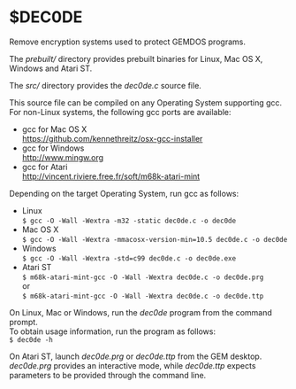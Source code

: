 # $DEC0DE

Remove encryption systems used to protect GEMDOS programs.

The *prebuilt/* directory provides prebuilt binaries for Linux, Mac OS X, Windows and Atari ST.

The *src/* directory provides the *dec0de.c* source file.

This source file can be compiled on any Operating System supporting gcc.  
For non-Linux systems, the following gcc ports are available:
- gcc for Mac OS X  
  https://github.com/kennethreitz/osx-gcc-installer
- gcc for Windows  
  http://www.mingw.org
- gcc for Atari  
  http://vincent.riviere.free.fr/soft/m68k-atari-mint

Depending on the target Operating System, run gcc as follows:
- Linux  
  `$ gcc -O -Wall -Wextra -m32 -static dec0de.c -o dec0de`
- Mac OS X  
  `$ gcc -O -Wall -Wextra -mmacosx-version-min=10.5 dec0de.c -o dec0de`
- Windows  
  `$ gcc -O -Wall -Wextra -std=c99 dec0de.c -o dec0de.exe`
- Atari ST  
  `$ m68k-atari-mint-gcc -O -Wall -Wextra dec0de.c -o dec0de.prg`  
  or  
  `$ m68k-atari-mint-gcc -O -Wall -Wextra dec0de.c -o dec0de.ttp`

On Linux, Mac or Windows, run the *dec0de* program from the command prompt.  
To obtain usage information, run the program as follows:  
`$ dec0de -h`

On Atari ST, launch *dec0de.prg* or *dec0de.ttp* from the GEM desktop.  
*dec0de.prg* provides an interactive mode, while *dec0de.ttp* expects
parameters to be provided through the command line.

